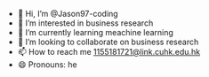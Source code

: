 - 👋 Hi, I’m @Jason97-coding
- 👀 I’m interested in business research
- 🌱 I’m currently learning meachine learning
- 💞️ I’m looking to collaborate on business research
- 📫 How to reach me 1155181721@link.cuhk.edu.hk
- 😄 Pronouns: he

<!---
Jason97-coding/Jason97-coding is a ✨ special ✨ repository because its `README.md` (this file) appears on your GitHub profile.
You can click the Preview link to take a look at your changes.
--->
